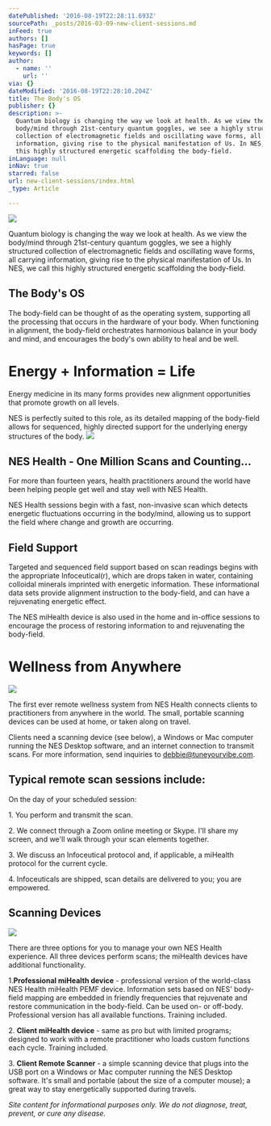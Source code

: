 ```yaml
---
datePublished: '2016-08-19T22:28:11.693Z'
sourcePath: _posts/2016-03-09-new-client-sessions.md
inFeed: true
authors: []
hasPage: true
keywords: []
author:
  - name: ''
    url: ''
via: {}
dateModified: '2016-08-19T22:28:10.204Z'
title: The Body's OS
publisher: {}
description: >-
  Quantum biology is changing the way we look at health. As we view the
  body/mind through 21st-century quantum goggles, we see a highly structured
  collection of electromagnetic fields and oscillating wave forms, all carrying
  information, giving rise to the physical manifestation of Us. In NES, we call
  this highly structured energetic scaffolding the body-field.
inLanguage: null
inNav: true
starred: false
url: new-client-sessions/index.html
_type: Article

---
```

![](https://the-grid-user-content.s3-us-west-2.amazonaws.com/32d40b7e-046b-4a53-81b6-0b0185189881.jpg)

Quantum biology is changing the way we look at health. As we view the body/mind through 21st-century quantum goggles, we see a highly structured collection of electromagnetic fields and oscillating wave forms, all carrying information, giving rise to the physical manifestation of Us. In NES, we call this highly structured energetic scaffolding the body-field.

## The Body's OS

The body-field can be thought of as the operating system, supporting all the processing that occurs in the hardware of your body. When functioning in alignment, the body-field orchestrates harmonious balance in your body and mind, and encourages the body's own ability to heal and be well.

# Energy + Information = Life

Energy medicine in its many forms provides new alignment opportunities that promote growth on all levels.

NES is perfectly suited to this role, as its detailed mapping of the body-field allows for sequenced, highly directed support for the underlying energy structures of the body.
![](https://s3-us-west-2.amazonaws.com/the-grid-img/p/1a0ced26d7fd6ebb952025d2f8fefc761f1d4bec.jpg)

## NES Health - One Million Scans and Counting...

For more than fourteen years, health practitioners around the world have been helping people get well and stay well with NES Health.

NES Health sessions begin with a fast, non-invasive scan which detects energetic fluctuations occurring in the body/mind, allowing us to support the field where change and growth are occurring.

## Field Support

Targeted and sequenced field support based on scan readings begins with the appropriate Infoceutical(r), which are drops taken in water, containing colloidal minerals imprinted with energetic information. These informational data sets provide alignment instruction to the body-field, and can have a rejuvenating energetic effect.

The NES miHealth device is also used in the home and in-office sessions to encourage the process of restoring information to and rejuvenating the body-field.

# Wellness from Anywhere
![](https://s3-us-west-2.amazonaws.com/the-grid-img/p/f2372c4e2c1078fb38f55c037c4ccc0827fb4052.jpg)

The first ever remote wellness system from NES Health connects clients to practitioners from anywhere in the world. The small, portable scanning devices can be used at home, or taken along on travel.

Clients need a scanning device (see below), a Windows or Mac computer running the NES Desktop software, and an internet connection to transmit scans. For more information, send inquiries to debbie@tuneyourvibe.com.

## Typical remote scan sessions include:

On the day of your scheduled session:

1\. You perform and transmit the scan.

2\. We connect through a Zoom online meeting or Skype. I'll share my screen, and we'll walk through your scan elements together.

3\. We discuss an Infoceutical protocol and, if applicable, a miHealth protocol for the current cycle.

4\. Infoceuticals are shipped, scan details are delivered to you; you are empowered.

## Scanning Devices
![](https://s3-us-west-2.amazonaws.com/the-grid-img/p/3c30b98b81d364f6fb6ad9e39a280500b5d2ca18.jpg)

There are three options for you to manage your own NES Health experience. All three devices perform scans; the miHealth devices have additional functionality.

1\.**Professional miHealth device** - professional version of the world-class NES Health miHealth PEMF device. Information sets based on NES' body-field mapping are embedded in friendly frequencies that rejuvenate and restore communication in the body-field. Can be used on- or off-body. Professional version has all available functions. Training included.

2\. **Client miHealth device** - same as pro but with limited programs; designed to work with a remote practitioner who loads custom functions each cycle. Training included.

3\. **Client Remote Scanner** - a simple scanning device that plugs into the USB port on a Windows or Mac computer running the NES Desktop software. It's small and portable (about the size of a computer mouse); a great way to stay energetically supported during travels.

_Site content for informational purposes only. We do not diagnose, treat, prevent, or cure any disease._